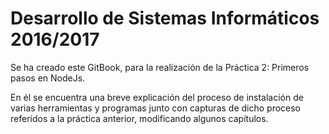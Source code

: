 # Desarrollo de Sistemas Informáticos 2016/2017

Se ha creado este GitBook, para la realización de la Práctica 2: Primeros pasos en NodeJs.

En él se encuentra una breve explicación del proceso de instalación de varias herramientas y programas junto con capturas de dicho proceso referidos a la práctica anterior, modificando algunos capítulos.
